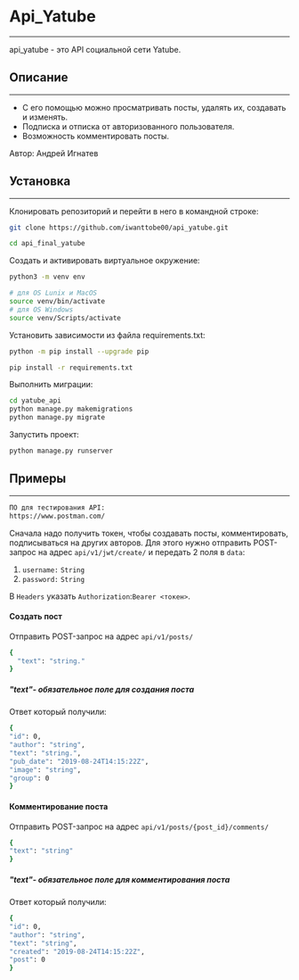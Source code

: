 # Api_Yatube
---
api_yatube - это API социальной сети Yatube.
## Описание
---
- С его помощью можно просматривать посты, удалять их, создавать и  изменять.
- Подписка и отписка от авторизованного пользователя.
- Возможность комментировать посты.

Автор: Андрей Игнатев
## Установка
---
Клонировать репозиторий и перейти в него в командной строке:
```sh
git clone https://github.com/iwanttobe00/api_yatube.git
```
```sh
cd api_final_yatube
```
Cоздать и активировать виртуальное окружение:
```sh
python3 -m venv env
```
```sh
# для OS Lunix и MacOS
source venv/bin/activate
# для OS Windows
source venv/Scripts/activate
```
Установить зависимости из файла requirements.txt:
```sh
python -m pip install --upgrade pip
```
```sh
pip install -r requirements.txt
```
Выполнить миграции:
```sh
cd yatube_api
python manage.py makemigrations
python manage.py migrate
```
Запустить проект:
```sh
python manage.py runserver
```
## Примеры
---
```sh
ПО для тестирования API:
https://www.postman.com/
```
Сначала надо получить токен, чтобы создавать посты, комментировать, подписываться на других авторов.
Для этого нужно отправить POST-запрос на адрес ```api/v1/jwt/create/``` и передать 2 поля в ```data```:
1. ```username:``` ```String```
2. ```password:``` ```String``` 

В  ```Headers``` указать ```Authorization```:```Bearer <токен>```.
#### Создать пост
Отправить POST-запрос на адрес ```api/v1/posts/```
```sh
{
  "text": "string."
}
```
##### "text"- обязательное поле для создания поста
Ответ который получили:
```sh
{
"id": 0,
"author": "string",
"text": "string.",
"pub_date": "2019-08-24T14:15:22Z",
"image": "string",
"group": 0
}
```
#### Комментирование поста
Отправить POST-запрос на адрес ```api/v1/posts/{post_id}/comments/```
```sh
{
"text": "string"
}
```
##### "text"- обязательное поле для комментирования поста
Ответ который получили:
```sh
{
"id": 0,
"author": "string",
"text": "string",
"created": "2019-08-24T14:15:22Z",
"post": 0
}
```
